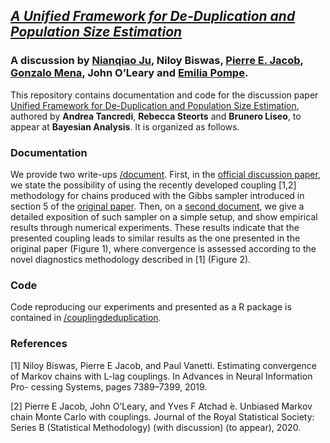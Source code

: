 ## *[A Unified Framework for De-Duplication and Population Size Estimation](https://projecteuclid.org/euclid.ba/1551949260)* 

### A discussion by [Nianqiao Ju](https://phylliswithdata.com/about/), Niloy Biswas, [Pierre E. Jacob](https://sites.google.com/site/pierrejacob/), [Gonzalo Mena](http://gomena.github.io), John O’Leary and [Emilia Pompe](https://www.stats.ox.ac.uk/~pompe/).


This repository contains documentation and code for the discussion paper [Unified Framework for De-Duplication and Population Size Estimation](https://projecteuclid.org/euclid.ba/1551949260), authored by **Andrea Tancredi**, **Rebecca Steorts**  and **Brunero Liseo**,  to appear at **Bayesian Analysis**. It is organized as follows.

### Documentation
We provide two write-ups [/document](https://github.com/EmiliaPompe/discussion_unified_framework/tree/master/document). First, in the [official discussion paper](https://github.com/EmiliaPompe/discussion_unified_framework/blob/master/document/badiscussion.pdf ), we state the possibility of using the recently developed coupling [1,2] methodology for chains produced with the Gibbs sampler introduced in section 5 of the [original paper](https://projecteuclid.org/euclid.ba/1551949260). Then, on a [second document](https://github.com/EmiliaPompe/discussion_unified_framework/blob/master/document/documentation.pdf), we give a detailed exposition of such sampler on a simple setup, and show empirical results through numerical experiments. These results indicate that the presented coupling leads to similar results as the one presented in the original paper (Figure 1), where convergence is assessed according to the novel diagnostics methodology described in [1] (Figure 2).

### Code
Code reproducing our experiments and presented as a R package is contained in [/couplingdeduplication](https://github.com/EmiliaPompe/discussion_unified_framework/tree/master/couplingdeduplication).

### References

[1] Niloy Biswas, Pierre E Jacob, and Paul Vanetti. Estimating convergence of Markov chains with L-lag couplings. In Advances in Neural Information Pro- cessing Systems, pages 7389–7399, 2019. 

[2] Pierre E Jacob, John O’Leary, and Yves F Atchad ́e. Unbiased Markov chain Monte Carlo with couplings. Journal of the Royal Statistical Society: Series B (Statistical Methodology) (with discussion) (to appear), 2020. 








